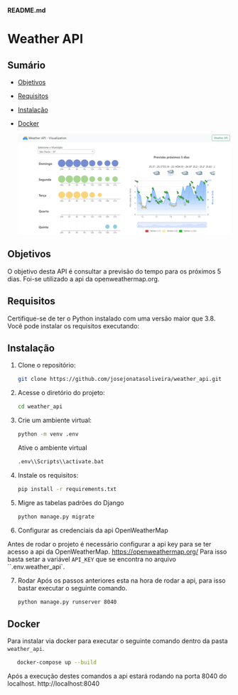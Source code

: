 **README.md**

# Weather API

## Sumário

- [Objetivos](#objetivos)
- [Requisitos](#requisitos)
- [Instalação](#instalação)
- [Docker](#docker)

  ![Home Screen](https://github.com/josejonatasoliveira/weather_api/blob/master/images/home.png)


## Objetivos
O objetivo desta API é consultar a previsão do tempo para os próximos 5 dias. Foi-se utilizado a api da openweathermap.org. 

## Requisitos

Certifique-se de ter o Python instalado com uma versão maior que 3.8. Você pode instalar os requisitos executando:

## Instalação

1. Clone o repositório:

   ```bash
   git clone https://github.com/josejonatasoliveira/weather_api.git
   ```

2. Acesse o diretório do projeto:

   ```bash
   cd weather_api
   ```
3. Crie um ambiente virtual:
    ```bash
   python -m venv .env
   ```

    Ative o ambiente virtual

   ```bash
   .env\\Scripts\\activate.bat
   ```

4. Instale os requisitos:

   ```bash
   pip install -r requirements.txt
   ```

5. Migre as tabelas padrões do Django

   ```bash
   python manage.py migrate
   ```
6. Configurar as credenciais da api OpenWeatherMap

Antes de rodar o projeto é necessário configurar a api key para se ter acesso a api da OpenWeatherMap.
https://openweathermap.org/ 
Para isso basta setar a variável `API_KEY` que se encontra no arquivo ``.env.weather_api`.

7. Rodar
Após os passos anteriores esta na hora de rodar a api, para isso bastar executar o seguinte comando.
    ```bash
   python manage.py runserver 8040
   ```



##  Docker
Para instalar via docker para executar o seguinte comando dentro da pasta `weather_api`.

```bash
   docker-compose up --build
```

Após a execução destes comandos a api estará rodando na porta 8040 do localhost.
http://localhost:8040